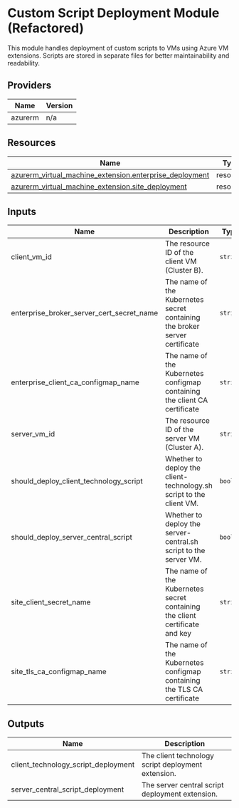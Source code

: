 <!-- BEGIN_TF_DOCS -->
<!-- markdown-table-prettify-ignore-start -->
# Custom Script Deployment Module (Refactored)

This module handles deployment of custom scripts to VMs using Azure VM extensions.
Scripts are stored in separate files for better maintainability and readability.

## Providers

| Name | Version |
|------|---------|
| azurerm | n/a |

## Resources

| Name | Type |
|------|------|
| [azurerm_virtual_machine_extension.enterprise_deployment](https://registry.terraform.io/providers/hashicorp/azurerm/latest/docs/resources/virtual_machine_extension) | resource |
| [azurerm_virtual_machine_extension.site_deployment](https://registry.terraform.io/providers/hashicorp/azurerm/latest/docs/resources/virtual_machine_extension) | resource |

## Inputs

| Name | Description | Type | Default | Required |
|------|-------------|------|---------|:--------:|
| client\_vm\_id | The resource ID of the client VM (Cluster B). | `string` | n/a | yes |
| enterprise\_broker\_server\_cert\_secret\_name | The name of the Kubernetes secret containing the broker server certificate | `string` | n/a | yes |
| enterprise\_client\_ca\_configmap\_name | The name of the Kubernetes configmap containing the client CA certificate | `string` | n/a | yes |
| server\_vm\_id | The resource ID of the server VM (Cluster A). | `string` | n/a | yes |
| should\_deploy\_client\_technology\_script | Whether to deploy the client-technology.sh script to the client VM. | `bool` | n/a | yes |
| should\_deploy\_server\_central\_script | Whether to deploy the server-central.sh script to the server VM. | `bool` | n/a | yes |
| site\_client\_secret\_name | The name of the Kubernetes secret containing the client certificate and key | `string` | n/a | yes |
| site\_tls\_ca\_configmap\_name | The name of the Kubernetes configmap containing the TLS CA certificate | `string` | n/a | yes |

## Outputs

| Name | Description |
|------|-------------|
| client\_technology\_script\_deployment | The client technology script deployment extension. |
| server\_central\_script\_deployment | The server central script deployment extension. |
<!-- markdown-table-prettify-ignore-end -->
<!-- END_TF_DOCS -->

